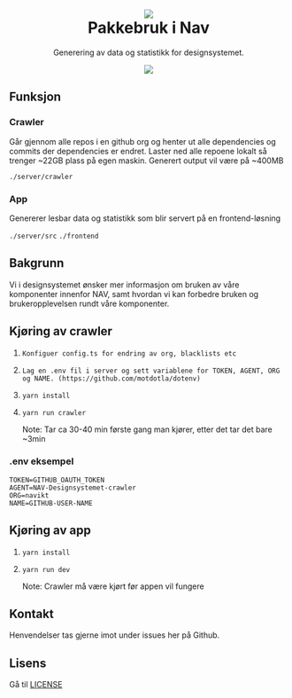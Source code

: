 <h1 align="center">
    <img src="https://www.nav.no/_/asset/no.nav.navno:1575554845/img/navno/logo.svg" />
    <br/>Pakkebruk i Nav
</h1>

<div align="center">
    <p>
        Generering av data og statistikk for designsystemet.
    </p>
    <p>
      <a href="https://github.com/navikt/package-crawler/projects/1">
          <img src="https://progress-bar.dev/60?title=Completed" />
      </a>
    </p>
</div>

## Funksjon

### Crawler

Går gjennom alle repos i en github org og henter ut alle dependencies og commits der dependencies er endret. Laster ned alle repoene lokalt så trenger ~22GB plass på egen maskin. Generert output vil være på ~400MB

`./server/crawler`

### App

Genererer lesbar data og statistikk som blir servert på en frontend-løsning

`./server/src`
`./frontend`

## Bakgrunn

Vi i designsystemet ønsker mer informasjon om bruken av våre komponenter innenfor NAV, samt hvordan vi kan forbedre bruken og brukeropplevelsen rundt våre komponenter.

## Kjøring av crawler

1. `Konfiguer config.ts for endring av org, blacklists etc`
2. `Lag en .env fil i server og sett variablene for TOKEN, AGENT, ORG og NAME. (https://github.com/motdotla/dotenv)`
3. `yarn install`
4. `yarn run crawler`

    Note: Tar ca 30-40 min første gang man kjører, etter det tar det bare ~3min

### .env eksempel

```
TOKEN=GITHUB_OAUTH_TOKEN
AGENT=NAV-Designsystemet-crawler
ORG=navikt
NAME=GITHUB-USER-NAME
```

## Kjøring av app

1. `yarn install`
2. `yarn run dev`

    Note: Crawler må være kjørt før appen vil fungere

## Kontakt

Henvendelser tas gjerne imot under issues her på Github.

## Lisens

Gå til [LICENSE](https://github.com/navikt/package-crawler/blob/master/LICENSE)
